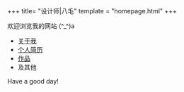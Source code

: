 +++
title= "设计师|八毛"
template = "homepage.html"
+++

欢迎浏览我的网站 (^_^)a

* [关于我](./about)
* [个人简历](https://rxresu.me/wuxiangping0313/uiux-1016)
* [作品](./projects)
* 及其他

Have a good day!
